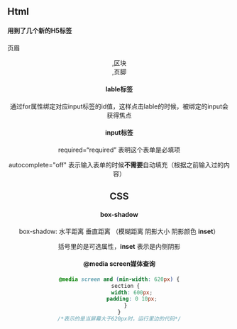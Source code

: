 ## Html

#### 用到了几个新的H5标签

页眉 <header>,区块 <section>,页脚 <footer>



#### lable标签

通过for属性绑定对应input标签的id值，这样点击lable的时候，被绑定的input会获得焦点



#### input标签

required=“required” 表明这个表单是必填项

autocomplete="off" 表示输入表单的时候**不需要**自动填充（根据之前输入过的内容）



## CSS

#### box-shadow

box-shadow: 水平距离 垂直距离 （模糊距离 阴影大小 阴影颜色  **inset**）

括号里的是可选属性，**inset** 表示是内侧阴影



#### @media screen媒体查询

```css
@media screen and (min-width: 620px) {
    section {
        width: 600px;
        padding: 0 10px;
    }
}
/*表示的是当屏幕大于620px时，运行里边的代码*/
```

